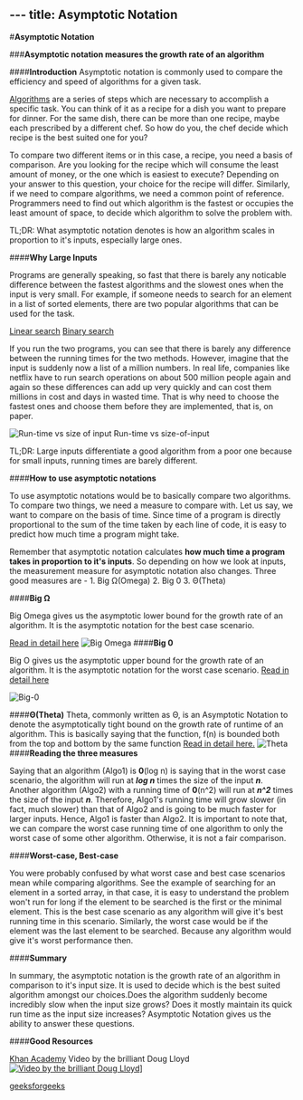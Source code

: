 ﻿﻿---
title: Asymptotic Notation
---
#**Asymptotic Notation**

###**Asymptotic notation measures the growth rate of an algorithm**

####**Introduction**
Asymptotic notation is commonly used to compare the efficiency and speed of algorithms for a given task. 

[Algorithms](https://guide.freecodecamp.org/algorithms) are a series of steps which are necessary to accomplish a specific task. You can think of it as a recipe for a dish you want to prepare for dinner. For the same dish, there can be more than one recipe, maybe each prescribed by a different chef. So how do you, the chef decide which recipe is the best suited one for you? 

To compare two different items or in this case, a recipe, you need a basis of comparison. Are you looking for the recipe which will consume the least amount of money, or the one which is easiest to execute? Depending on your answer to this question, your choice for the recipe will differ. Similarly, if we need to compare algorithms, we need a common point of reference. Programmers need to find out which algorithm is the fastest or occupies the least amount of space, to decide which algorithm to solve the problem with.

TL;DR: What asymptotic notation denotes is how an algorithm scales in proportion to it's inputs, especially large ones.

####**Why Large Inputs**

Programs are generally speaking, so fast that there is barely any noticable difference between the fastest algorithms and the slowest ones when the input is very small.
For example, if someone needs to search for an element in a list of sorted elements, there are two popular algorithms that can be used for the task.
  
[Linear search](https://repl.it/NHmR/6) 
[Binary search](https://repl.it/NIdF/4)

If you run the two programs, you can see that there is barely any difference between the running times for the two methods.
However, imagine that the input is suddenly now a list of a million numbers. In real life, companies like netflix have to run search operations on about 500 million people again and again so these differences can add up very quickly and can cost them millions in cost and days in wasted time. That is why need to choose the fastest ones and choose them before they are implemented, that is, on paper.

![Run-time vs size of input](http://yaunch.io/images/asymptotic_graph.png)
 Run-time vs size-of-input

TL;DR: Large inputs differentiate a good algorithm from a poor one because 
for small inputs, running times are barely different. 

####**How to use asymptotic notations**

To use asymptotic notations would be to basically compare two algorithms. To compare two things, we need a measure to compare with. Let us say, we want to compare on the basis of time. Since time of a program is directly proportional to the sum of the time taken by each line of code, it is easy to predict how much time a program might take.

Remember that asymptotic notation calculates **how much time a program takes in proportion to it's inputs**. So depending on how we look at inputs, the measurement measure for asymptotic notation also changes. Three good measures are -
		1.  Big Ω(Omega)
		2. Big 0
		3.  Θ(Theta)
	
####**Big Ω**

Big Omega gives us the asymptotic lower bound for the growth rate of an algorithm.
It is the asymptotic notation for the best case scenario. 

[Read in detail here](https://guide.freecodecamp.org/computer-science/notation/big-omega-notation)
![Big Omega](http://www.geeksforgeeks.org/wp-content/uploads/BigOmega.png)
####**Big 0**

Big O gives us the asymptotic upper bound for the growth rate of an algorithm.
It is the asymptotic notation for the worst case scenario. 
[Read in detail here](https://guide.freecodecamp.org/computer-science/notation/big-o-notation)

![Big-0](http://www.geeksforgeeks.org/wp-content/uploads/BigO.png)

####**Θ(Theta)**
Theta, commonly written as Θ, is an Asymptotic Notation to denote the asymptotically tight bound on the growth rate of runtime of an algorithm.
This is basically saying that the function, f(n) is bounded both from the top and bottom by the same function
[Read in detail here.](https://guide.freecodecamp.org/computer-science/notation/big-theta-notation)
![Theta](http://www.geeksforgeeks.org/wp-content/uploads/thetanotation.png)
####**Reading the three measures**

Saying that an algorithm (Algo1) is **0**(log n) is saying that in the worst case scenario, the algorithm will run at _**log n**_ times the size of the input _**n**_. Another algorithm (Algo2) with a running time of **0**(n^2) will run at _**n^2**_ times the size of the input _**n**_. Therefore, Algo1's running time will grow slower (in fact, much slower) than that of Algo2 and is going to be much faster for larger inputs. Hence, Algo1 is faster than Algo2. 
It is important to note that, we can compare the worst case running time of one algorithm to only the worst case of some other algorithm. Otherwise, it is not a fair comparison.

####**Worst-case, Best-case**

You were probably confused by what worst case and best case scenarios mean while comparing algorithms. See the example of searching for an element in a sorted array, in that case, it is easy to understand the problem won't run for long if the element to be searched is the first or the minimal element. This is the best case scenario as any algorithm will give it's best running time in this scenario. Similarly, the worst case would be if the element was the last element to be searched. Because any algorithm would give it's worst performance then.

####**Summary**

In summary, the asymptotic notation is the growth rate of an algorithm in comparison to it's input size. It is used to decide which is the best suited algorithm amongst our choices.Does the algorithm suddenly become incredibly slow when the input size grows? Does it mostly maintain its quick run time as the input size increases? Asymptotic Notation gives us the ability to answer these questions.

####**Good Resources**

[Khan Academy](https://www.khanacademy.org/computing/computer-science/algorithms/asymptotic-notation/a/asymptotic-notation)
Video by the brilliant Doug Lloyd
[![Video by the brilliant Doug Lloyd](https://img.youtube.com/vi/IM9sHGlYV5A/0.jpg)](https://www.youtube.com/watch?v=IM9sHGlYV5A)]

[geeksforgeeks](http://www.geeksforgeeks.org/analysis-of-algorithms-set-3asymptotic-notations/)
